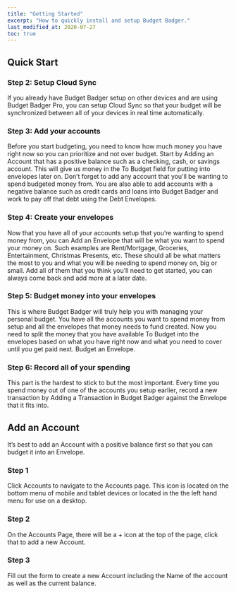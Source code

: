 ```yaml
---
title: "Getting Started"
excerpt: "How to quickly install and setup Budget Badger."
last_modified_at: 2020-07-27
toc: true
---
```


## Quick Start

### Step 2: Setup Cloud Sync

If you already have Budget Badger setup on other devices and are using Budget Badger Pro, you can setup Cloud Sync so that your budget will be synchronized between all of your devices in real time automatically.

### Step 3: Add your accounts

Before you start budgeting, you need to know how much money you have right now so you can prioritize and not over budget. Start by Adding an Account that has a positive balance such as a checking, cash, or savings account. This will give us money in the To Budget field for putting into envelopes later on. Don’t forget to add any account that you’ll be wanting to spend budgeted money from. You are also able to add accounts with a negative balance such as credit cards and loans into Budget Badger and work to pay off that debt using the Debt Envelopes.

### Step 4: Create your envelopes

Now that you have all of your accounts setup that you’re wanting to spend money from, you can Add an Envelope that will be what you want to spend your money on. Such examples are Rent/Mortgage, Groceries, Entertainment, Christmas Presents, etc. These should all be what matters the most to you and what you will be needing to spend money on, big or small. Add all of them that you think you’ll need to get started, you can always come back and add more at a later date.

### Step 5: Budget money into your envelopes

This is where Budget Badger will truly help you with managing your personal budget. You have all the accounts you want to spend money from setup and all the envelopes that money needs to fund created. Now you need to split the money that you have available To Budget into the envelopes based on what you have right now and what you need to cover until you get paid next. Budget an Envelope.

### Step 6: Record all of your spending

This part is the hardest to stick to but the most important. Every time you spend money out of one of the accounts you setup earlier, record a new transaction by Adding a Transaction in Budget Badger against the Envelope that it fits into.

## Add an Account

It’s best to add an Account with a positive balance first so that you can budget it into an Envelope. 

### Step 1

Click Accounts to navigate to the Accounts page. This icon is located on the bottom menu of mobile and tablet devices or located in the the left hand menu for use on a desktop.

### Step 2

On the Accounts Page, there will be a + icon at the top of the page, click that to add a new Account.

### Step 3

Fill out the form to create a new Account including the Name of the account as well as the current balance.